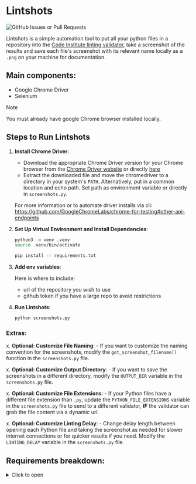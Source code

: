 # Lintshots

![GitHub Issues or Pull Requests](https://img.shields.io/github/issues-pr/RaymondBrien/ci-lintshots)


Lintshots is a simple automation tool to put all your python files in a repository
into the [Code Institute linting validator](https://pep8ci.herokuapp.com/), take a
screenshot of the results and save each file's screenshot with its relevant name
locally as a `.png` on your machine for documentation.

## Main components:

- Google Chrome Driver
- Selenium

> [!NOTE]
> You must already have google Chrome browser installed locally.

## Steps to Run Lintshots

1. **Install Chrome Driver**:
    - Download the appropriate Chrome Driver version for your Chrome
    browser from the [Chrome Driver website](https://sites.google.com/a/chromium.org/chromedriver/downloads) or directly [here](https://googlechromelabs.github.io/chrome-for-testing/)
    - Extract the downloaded file and move the chromedriver to a directory
    in your system's `PATH`. Alternatively, put in a common location and echo path.
    Set path as environment variable or directly in `screenshots.py`.

    For more information or to automate driver installs via cli:
    https://github.com/GoogleChromeLabs/chrome-for-testing#other-api-endpoints


2. **Set Up Virtual Environment and Install Dependencies**:
    ```sh
    python3 -m venv .venv
    source .venv/bin/activate

    pip install -r requirements.txt
    ```

3. **Add env variables**:

    Here is where to include:
    - url of the repository you wish to use
    - github token if you have a large repo to avoid restrictions

4. **Run Lintshots**:
    ```sh
    python screenshots.py
    ```


### Extras:

x. **Optional: Customize File Naming**:
    - If you want to customize the naming convention for the screenshots, modify the `get_screenshot_filename()` function in the `screenshots.py` file.

x. **Optional: Customize Output Directory**:
    - If you want to save the screenshots in a different directory, modify the `OUTPUT_DIR` variable in the `screenshots.py` file.

x. **Optional: Customize File Extensions**:
     - If your Python files have a different file extension than `.py`, update the `PYTHON_FILE_EXTENSIONS` variable in the `screenshots.py` file to send to a different validator, ***IF*** the validator can grab the file content via a dynamic url.

x. **Optional: Customize Linting Delay**:
     - Change delay length between opening each Python file and taking the screenshot as needed for slower internet connections or for quicker results if you need. Modify the `LINTING_DELAY` variable in the `screenshots.py` file.


## Requirements breakdown:

<details>
<summary>Click to open</summary>

- attrs==24.2.0:

Purpose: attrs is a package for defining classes without boilerplate code.
Use Case: Used for creating classes with automatic attribute management, validation, and conversion.

- certifi==2024.7.4:

Purpose: Certifi provides Mozilla's CA Bundle in Python.
Use Case: Ensures that your Python applications can verify the SSL certificates of the servers they connect to.

- charset-normalizer==3.3.2:

Purpose: Charset-Normalizer is an alternative to chardet, used for detecting the encoding of text.
Use Case: Helps in handling text encoding issues, especially when dealing with various text data sources.

- h11==0.14.0:

Purpose: h11 is a pure-Python, high-performance HTTP/1.1 protocol library.
Use Case: Used for building HTTP clients and servers with a focus on performance and correctness.

- idna==3.7:

Purpose: IDNA is a library for handling Internationalized Domain Names in Applications (IDNA).
Use Case: Ensures proper handling of domain names containing non-ASCII characters.

- outcome==1.3.0.post0:

Purpose: Outcome is a small utility library for capturing the result of a computation.
Use Case: Used in asynchronous programming to handle the results of computations, whether they succeed or fail.

- PySocks==1.7.1:

Purpose: PySocks is a SOCKS proxy client for Python.
Use Case: Allows routing network traffic through a SOCKS proxy server.

- requests==2.32.3:

Purpose: Requests is a simple and elegant HTTP library for Python.
Use Case: Used for making HTTP requests to interact with web services and APIs.

- selenium==4.23.1:

Purpose: Selenium is a browser automation tool.
Use Case: Used for web scraping, testing web applications, and automating repetitive web tasks.

- sniffio==1.3.1:

Purpose: Sniffio is a small utility to detect which async library is currently running.
Use Case: Helps in writing code that works with multiple async libraries.

- sortedcontainers==2.4.0:

Purpose: SortedContainers is a pure-Python implementation of sorted list, sorted dict, and sorted set data structures.
Use Case: Provides efficient sorted collections for various use cases.

- trio==0.26.2:

Purpose: Trio is an async/await-native I/O library for Python.
Use Case: Used for writing asynchronous programs, particularly those that involve I/O operations.

- trio-websocket==0.11.1:

Purpose: Trio-WebSocket is a WebSocket library for Python built on top of Trio.
Use Case: Used for creating WebSocket clients and servers in an asynchronous manner using Trio.

- typing_extensions==4.12.2:

Purpose: Typing Extensions provides backports of new type system features to older Python versions.
Use Case: Ensures compatibility with newer type hints and features in older Python versions.

- urllib3==2.2.2:

Purpose: urllib3 is a powerful, user-friendly HTTP client for Python.
Use Case: Often used as a dependency for other HTTP libraries like requests, providing additional features and reliability.

- websocket-client==1.8.0:

Purpose: websocket-client is a WebSocket client for Python.
Use Case: Used for creating WebSocket clients to interact with WebSocket servers.

- wsproto==1.2.0:

Purpose: wsproto is a WebSocket protocol stack written in Python.
Use Case: Provides low-level WebSocket protocol handling, often used as a dependency for higher-level WebSocket libraries.

</details>